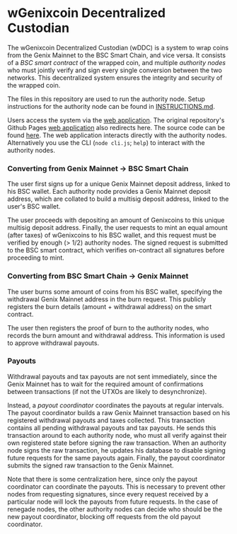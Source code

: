 # wGenixcoin Decentralized Custodian

The wGenixcoin Decentralized Custodian (wDDC) is a system to wrap coins from the Genix Mainnet to the BSC Smart Chain, and vice versa.  It consists of a _BSC smart contract_ of the wrapped coin, and multiple _authority nodes_ who must jointly verify and sign every single conversion between the two networks. This decentralized system ensures the integrity and security of the wrapped coin.

The files in this repository are used to run the authority node. Setup instructions for the authority node can be found in [INSTRUCTIONS.md](INSTRUCTIONS.md).

Users access the system via the [web application](https://wrap.genix.cx/). The original repository's Github Pages [web application](https://wgenixcoin.github.io/wgenixcoin-frontend/) also redirects here. The source code can be found [here](https://github.com/genix/wgenixcoin-frontend). The web application interacts directly with the authority nodes.  Alternatively you use the CLI (`node cli.js`; `help`) to interact with the authority nodes.

### Converting from Genix Mainnet -> BSC Smart Chain

The user first signs up for a unique Genix Mainnet deposit address, linked to his BSC wallet. Each authority node provides a Genix Mainnet deposit address, which are collated to build a multisig deposit address, linked to the user's BSC wallet. 

The user proceeds with depositing an amount of Genixcoins to this unique multisig deposit address. Finally, the user requests to mint an equal amount (after taxes) of wGenixcoins to his BSC wallet, and this request must be verified by enough (> 1/2) authority nodes. The signed request is submitted to the BSC smart contract, which verifies on-contract all signatures before proceeding to mint.

### Converting from BSC Smart Chain -> Genix Mainnet

The user burns some amount of coins from his BSC wallet, specifying the withdrawal Genix Mainnet address in the burn request. This publicly registers the burn details (amount + withdrawal address) on the smart contract.

The user then registers the proof of burn to the authority nodes, who records the burn amount and withdrawal address. This information is used to approve withdrawal payouts.

### Payouts

Withdrawal payouts and tax payouts are not sent immediately, since the Genix Mainnet has to wait for the required amount of confirmations between transactions (if not the UTXOs are likely to desynchronize).

Instead, a _payout coordinator_ coordinates the payouts at regular intervals. The payout coordinator builds a raw Genix Mainnet transaction based on his registered withdrawal payouts and taxes collected. This transaction contains all pending withdrawal payouts and tax payouts. He sends this transaction around to each authority node, who must all verify against their own registered state before signing the raw transaction. When an authority node signs the raw transaction, he updates his database to disable signing future requests for the same payouts again. Finally, the payout coordinator submits the signed raw transaction to the Genix Mainnet.

Note that there is some centralization here, since only the payout coordinator can coordinate the payouts. This is necessary to prevent other nodes from requesting signatures, since every request received by a particular node will lock the payouts from future requests. In the case of renegade nodes, the other authority nodes can decide who should be the new payout coordinator, blocking off requests from the old payout coordinator.
